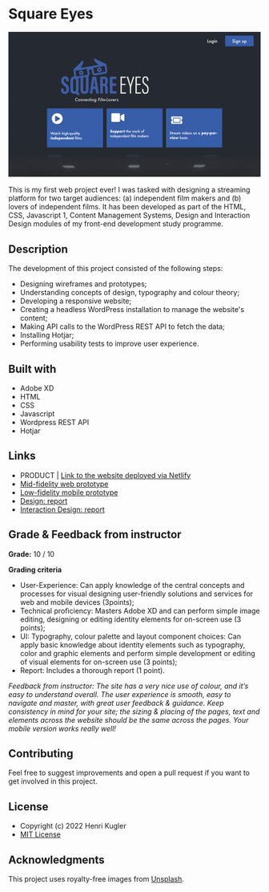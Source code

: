 # Square Eyes

![image](./assets/screenshot-square-eyes-1.jpg)

This is my first web project ever! I was tasked with designing a streaming platform for two target audiences: (a) independent film makers and (b) lovers of independent films. It has been developed as part of the HTML, CSS, Javascript 1, Content Management Systems, Design and Interaction Design modules of my front-end development study programme.

## Description

The development of this project consisted of the following steps:

- Designing wireframes and prototypes;
- Understanding concepts of design, typography and colour theory;
- Developing a responsive website;
- Creating a headless WordPress installation to manage the website's content;
- Making API calls to the WordPress REST API to fetch the data;
- Installing Hotjar;
- Performing usability tests to improve user experience.

## Built with

- Adobe XD
- HTML
- CSS
- Javascript
- Wordpress REST API
- Hotjar

## Links

- PRODUCT | [Link to the website deployed via Netlify](https://flamboyant-kepler-31f987.netlify.app/index.html)
- [Mid-fidelity web prototype](https://xd.adobe.com/view/b9dfe27d-9705-4288-8e0a-04802ff3849d-ec8c/)
- [Low-fidelity mobile prototype](https://xd.adobe.com/view/de1c8982-7250-447a-b29c-4a72defd56ff-8b4f/)
- [Design: report](https://shared-assets.adobe.com/link/0b4ad6f6-64fa-460b-4458-ea1e81943740)
- [Interaction Design: report](https://shared-assets.adobe.com/link/0f31874a-4d47-44f8-6693-13c8b2b2c257)

## Grade & Feedback from instructor

**Grade:** 10 / 10

**Grading criteria**

- User-Experience: Can apply knowledge of the central concepts and processes for visual designing user-friendly solutions and services for web and mobile devices (3points);
- Technical proficiency: Masters Adobe XD and can perform simple image editing, designing or editing identity elements for on-screen use (3 points);
- UI: Typography, colour palette and layout component choices: Can apply basic knowledge about identity elements such as typography, color and graphic elements and perform simple development or editing of visual elements for on-screen use (3 points);
- Report: Includes a thorough report (1 point).

_Feedback from instructor: The site has a very nice use of colour, and it’s easy to understand overall. The user experience is smooth, easy to navigate and master, with great user feedback & guidance. Keep consistency in mind for your site; the sizing & placing of the pages, text and elements across the website should be the same across the pages. Your mobile version works really well!_

## Contributing

Feel free to suggest improvements and open a pull request if you want to get involved in this project.

## License

- Copyright (c) 2022 Henri Kugler
- [MIT License](/LICENSE)

## Acknowledgments

This project uses royalty-free images from [Unsplash](https://unsplash.com).

